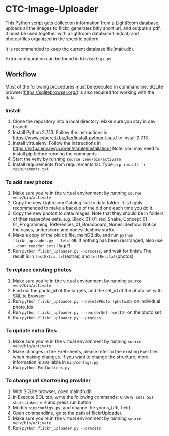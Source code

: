 # CTC-Image-Uploader
This Python script gets collection information from a LightRoom database, uploads all the images to flickr, generates bitly short url, and outputs a pdf.
It must be used together with a lightroom database file(lcat) and photos/files organized in the specific pattern.

It is recommended to keep the current database file(main.db).

Extra configuration can be found in `bin/configs.py`


## Workflow
Most of the following procedures must be executed in commandline. SQLite browser(https://sqlitebrowser.org/) is also required for working with the data.

### Install
1. Clone the repository into a local directory. Make sure you stay in dev branch
2. Install Python 2.7.13. Follow the instructions in https://www.cyberciti.biz/faq/install-python-linux/ to install 2.7.13
3. Install virtualenv. Follow the instructions in https://virtualenv.pypa.io/en/stable/installation/ Note: you may need to install pip before running the commands
4. Start the venv by running `source venv/bin/activate`
5. Install requirements from requirements.txt. Type `pip install -r requirements.txt`

### To add new photos
1. Make sure you're in the virtual environment by running `source venv/bin/activate`
1. Copy the new Lightroom Catalog.lcat to data folder. It is highly recommended to make a backup of the old one each time you do it.
2. Copy the new photos to data/images. Note that they should be in folders of their respecitve sets. e.g. Block_01-01_red_Snake, Concept_01-01_Programming, References_01_Breadboard_Noneslideshow. Notice the cases, underscore and noneslideshow surfix.
3. Make a copy of the old db file, mainDB.db, and run `python flickr_uploader.py --fetchDB`. If nothing has been rearranged, also use `--dont_reorder_sets` flag(?)
3. Run `python flickr_uploader.py --process`, and wait for finish. The result is in `testExtra.txt`(extras) and `testRes.txt`(photos)

### To replace existing photos
1. Make sure you're in the virtual environment by running `source venv/bin/activate`
1. Find out the photo_id of the targets, and the set_id of the photo set with SQLite Browser
2. Run `python flickr_uploader.py --deletePhoto (photoID)` on individual photo_ids
3. Run `python flickr_uploader.py --reorderSet (setID)` on the photo set
4. Run `python flickr_uploader.py --process` 

### To update extra files
1. Make sure you're in the virtual environment by running `source venv/bin/activate`
1. Make changes in the Exel sheets, please refer to the existing Exel files when making changes. If you want to change the structure, more information is available in `bin/configs.py`
2. Run `python ExelActions.py` 

### To change url shortening provider
1. With SQLite browser, open maindb.db
2. In Execute SQL tab, write the following commands: `UPDATE sets SET shortlinked = 0` and press run button
3. Modify `bin/configs.py`, and change the yourls_URL field.
3. Open commandline, go to the path of flickrUploader.
4. Make sure you're in the virtual environment by running `source venv/bin/activate`
5. Run `python flickr_uploader.py --process` 
